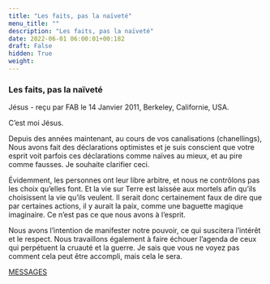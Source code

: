 ```yaml
---
title: "Les faits, pas la naïveté"
menu_title: ""
description: "Les faits, pas la naïveté"
date: 2022-06-01 06:00:01+00:182
draft: False
hidden: True
weight:
---
```

### Les faits, pas la naïveté

Jésus - reçu par FAB le 14 Janvier 2011, Berkeley, Californie, USA.

C’est moi Jésus.

Depuis des années maintenant, au cours de vos canalisations (chanellings), Nous avons fait des déclarations optimistes et je suis conscient que votre esprit voit parfois ces déclarations comme naïves au mieux, et au pire comme fausses. Je souhaite clarifier ceci.

Évidemment, les personnes ont leur libre arbitre, et nous ne contrôlons pas les choix qu’elles font. Et la vie sur Terre est laissée aux mortels afin qu’ils choisissent la vie qu’ils veulent. Il serait donc certainement faux de dire que par certaines actions, il y aurait la paix, comme une baguette magique imaginaire. Ce n’est pas ce que nous avons à l’esprit.

Nous avons l’intention de manifester notre pouvoir, ce qui suscitera l’intérêt et le respect. Nous travaillons également à faire échouer l’agenda de ceux qui perpétuent la cruauté et la guerre. Je sais que vous ne voyez pas comment cela peut être accompli, mais cela le sera.

[MESSAGES](fr-contemporary-messages/fr-contemporary-messages-by-date-order/fr-contemporary-messages-2011/)
